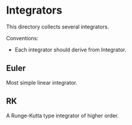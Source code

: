# Integrators #

This directory collects several integrators.

Conventions:
  * Each integrator should derive from Integrator.

## Euler 
Most simple linear integrator.

## RK 
A Runge-Kutta type integrator of higher order. 
